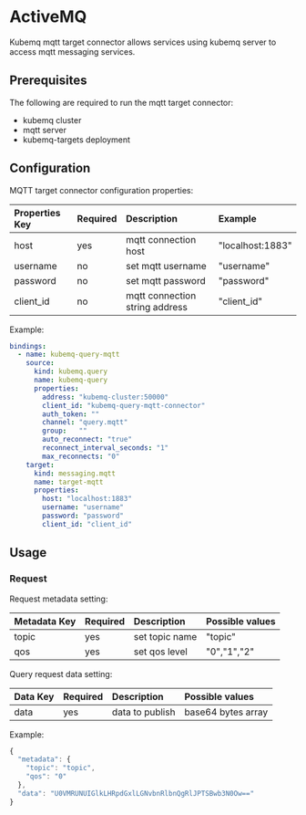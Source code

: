 # ActiveMQ

Kubemq mqtt target connector allows services using kubemq server to access mqtt messaging services.

## Prerequisites

The following are required to run the mqtt target connector:

* kubemq cluster
* mqtt server
* kubemq-targets deployment

## Configuration

MQTT target connector configuration properties:

| Properties Key | Required | Description | Example |
| :--- | :--- | :--- | :--- |
| host | yes | mqtt connection host | "localhost:1883" |
| username | no | set mqtt username | "username" |
| password | no | set mqtt password | "password" |
| client\_id | no | mqtt connection string address | "client\_id" |

Example:

```yaml
bindings:
  - name: kubemq-query-mqtt
    source:
      kind: kubemq.query
      name: kubemq-query
      properties:
        address: "kubemq-cluster:50000"
        client_id: "kubemq-query-mqtt-connector"
        auth_token: ""
        channel: "query.mqtt"
        group:   ""
        auto_reconnect: "true"
        reconnect_interval_seconds: "1"
        max_reconnects: "0"
    target:
      kind: messaging.mqtt
      name: target-mqtt
      properties:
        host: "localhost:1883"
        username: "username"
        password: "password"
        client_id: "client_id"
```

## Usage

### Request

Request metadata setting:

| Metadata Key | Required | Description | Possible values |
| :--- | :--- | :--- | :--- |
| topic | yes | set topic name | "topic" |
| qos | yes | set qos level | "0","1","2" |

Query request data setting:

| Data Key | Required | Description | Possible values |
| :--- | :--- | :--- | :--- |
| data | yes | data to publish | base64 bytes array |

Example:

```javascript
{
  "metadata": {
    "topic": "topic",
    "qos": "0"
  },
  "data": "U0VMRUNUIGlkLHRpdGxlLGNvbnRlbnQgRlJPTSBwb3N0Ow=="
}
```

